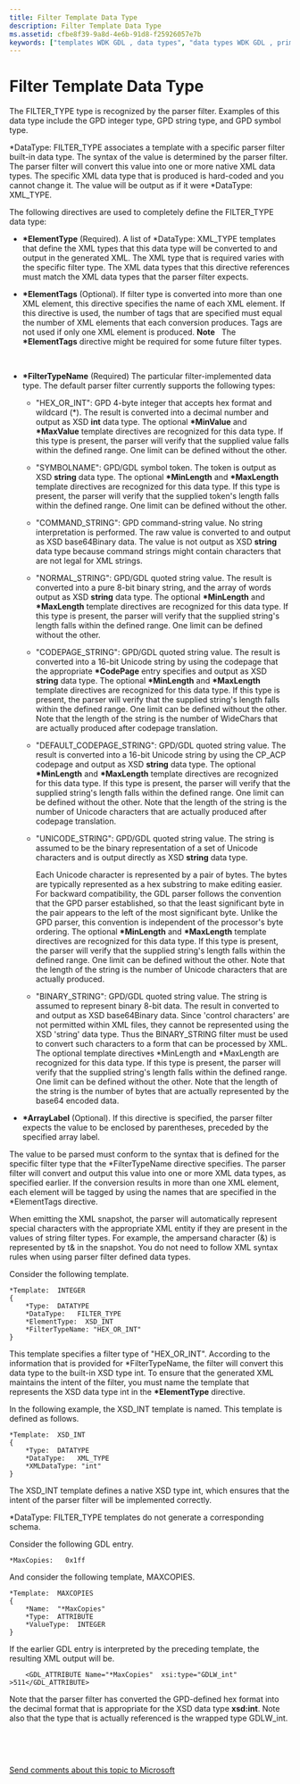 ```yaml
---
title: Filter Template Data Type
description: Filter Template Data Type
ms.assetid: cfbe8f39-9a8d-4e6b-91d8-f25926057e7b
keywords: ["templates WDK GDL , data types", "data types WDK GDL , primitive", "FILTER_TYPE data type WDK GDL", "ArrayLabel directive WDK GDL", "ElementType directive WDK GDL", "FilterTypeName directive WDK GDL", "ElementTags directive WDK GDL"]
---
```


# Filter Template Data Type


The FILTER\_TYPE type is recognized by the parser filter. Examples of this data type include the GPD integer type, GPD string type, and GPD symbol type.

\*DataType: FILTER\_TYPE associates a template with a specific parser filter built-in data type. The syntax of the value is determined by the parser filter. The parser filter will convert this value into one or more native XML data types. The specific XML data type that is produced is hard-coded and you cannot change it. The value will be output as if it were \*DataType: XML\_TYPE.

The following directives are used to completely define the FILTER\_TYPE data type:

-   **\*ElementType** (Required). A list of \*DataType: XML\_TYPE templates that define the XML types that this data type will be converted to and output in the generated XML. The XML type that is required varies with the specific filter type. The XML data types that this directive references must match the XML data types that the parser filter expects.

-   **\*ElementTags** (Optional). If filter type is converted into more than one XML element, this directive specifies the name of each XML element. If this directive is used, the number of tags that are specified must equal the number of XML elements that each conversion produces. Tags are not used if only one XML element is produced.
    **Note**   The **\*ElementTags** directive might be required for some future filter types.

     

-   **\*FilterTypeName** (Required) The particular filter-implemented data type. The default parser filter currently supports the following types:
    -   "HEX\_OR\_INT": GPD 4-byte integer that accepts hex format and wildcard (\*). The result is converted into a decimal number and output as XSD **int** data type. The optional **\*MinValue** and **\*MaxValue** template directives are recognized for this data type. If this type is present, the parser will verify that the supplied value falls within the defined range. One limit can be defined without the other.
    -   "SYMBOLNAME": GPD/GDL symbol token. The token is output as XSD **string** data type. The optional **\*MinLength** and **\*MaxLength** template directives are recognized for this data type. If this type is present, the parser will verify that the supplied token's length falls within the defined range. One limit can be defined without the other.
    -   "COMMAND\_STRING": GPD command-string value. No string interpretation is performed. The raw value is converted to and output as XSD base64Binary data. The value is not output as XSD **string** data type because command strings might contain characters that are not legal for XML strings.
    -   "NORMAL\_STRING": GPD/GDL quoted string value. The result is converted into a pure 8-bit binary string, and the array of words output as XSD **string** data type. The optional **\*MinLength** and **\*MaxLength** template directives are recognized for this data type. If this type is present, the parser will verify that the supplied string's length falls within the defined range. One limit can be defined without the other.
    -   "CODEPAGE\_STRING": GPD/GDL quoted string value. The result is converted into a 16-bit Unicode string by using the codepage that the appropriate **\*CodePage** entry specifies and output as XSD **string** data type. The optional **\*MinLength** and **\*MaxLength** template directives are recognized for this data type. If this type is present, the parser will verify that the supplied string's length falls within the defined range. One limit can be defined without the other. Note that the length of the string is the number of WideChars that are actually produced after codepage translation.
    -   "DEFAULT\_CODEPAGE\_STRING": GPD/GDL quoted string value. The result is converted into a 16-bit Unicode string by using the CP\_ACP codepage and output as XSD **string** data type. The optional **\*MinLength** and **\*MaxLength** template directives are recognized for this data type. If this type is present, the parser will verify that the supplied string's length falls within the defined range. One limit can be defined without the other. Note that the length of the string is the number of Unicode characters that are actually produced after codepage translation.
    -   "UNICODE\_STRING": GPD/GDL quoted string value. The string is assumed to be the binary representation of a set of Unicode characters and is output directly as XSD **string** data type.

        Each Unicode character is represented by a pair of bytes. The bytes are typically represented as a hex substring to make editing easier. For backward compatibility, the GDL parser follows the convention that the GPD parser established, so that the least significant byte in the pair appears to the left of the most significant byte. Unlike the GPD parser, this convention is independent of the processor's byte ordering. The optional **\*MinLength** and **\*MaxLength** template directives are recognized for this data type. If this type is present, the parser will verify that the supplied string's length falls within the defined range. One limit can be defined without the other. Note that the length of the string is the number of Unicode characters that are actually produced.

    -   "BINARY\_STRING": GPD/GDL quoted string value. The string is assumed to represent binary 8-bit data. The result in converted to and output as XSD base64Binary data. Since 'control characters' are not permitted within XML files, they cannot be represented using the XSD 'string' data type. Thus the BINARY\_STRING filter must be used to convert such characters to a form that can be processed by XML. The optional template directives \*MinLength and \*MaxLength are recognized for this data type. If this type is present, the parser will verify that the supplied string's length falls within the defined range. One limit can be defined without the other. Note that the length of the string is the number of bytes that are actually represented by the base64 encoded data.

-   **\*ArrayLabel** (Optional). If this directive is specified, the parser filter expects the value to be enclosed by parentheses, preceded by the specified array label.

The value to be parsed must conform to the syntax that is defined for the specific filter type that the \*FilterTypeName directive specifies. The parser filter will convert and output this value into one or more XML data types, as specified earlier. If the conversion results in more than one XML element, each element will be tagged by using the names that are specified in the \*ElementTags directive.

When emitting the XML snapshot, the parser will automatically represent special characters with the appropriate XML entity if they are present in the values of string filter types. For example, the ampersand character (&) is represented by t&amp; in the snapshot. You do not need to follow XML syntax rules when using parser filter defined data types.

Consider the following template.

```
*Template:  INTEGER
{
    *Type:  DATATYPE
    *DataType:   FILTER_TYPE
    *ElementType:  XSD_INT
    *FilterTypeName: "HEX_OR_INT"
}
```

This template specifies a filter type of "HEX\_OR\_INT". According to the information that is provided for \*FilterTypeName, the filter will convert this data type to the built-in XSD type int. To ensure that the generated XML maintains the intent of the filter, you must name the template that represents the XSD data type int in the **\*ElementType** directive.

In the following example, the XSD\_INT template is named. This template is defined as follows.

```
*Template:  XSD_INT
{
    *Type:  DATATYPE
    *DataType:   XML_TYPE
    *XMLDataType: "int"  
}
```

The XSD\_INT template defines a native XSD type int, which ensures that the intent of the parser filter will be implemented correctly.

\*DataType: FILTER\_TYPE templates do not generate a corresponding schema.

Consider the following GDL entry.

```
*MaxCopies:   0x1ff
```

And consider the following template, MAXCOPIES.

```
*Template:  MAXCOPIES
{
    *Name:  "*MaxCopies"
    *Type:  ATTRIBUTE
    *ValueType:  INTEGER
}
```

If the earlier GDL entry is interpreted by the preceding template, the resulting XML output will be.

```
    <GDL_ATTRIBUTE Name="*MaxCopies"  xsi:type="GDLW_int" >511</GDL_ATTRIBUTE> 
```

Note that the parser filter has converted the GPD-defined hex format into the decimal format that is appropriate for the XSD data type **xsd:int**. Note also that the type that is actually referenced is the wrapped type GDLW\_int.

 

 

[Send comments about this topic to Microsoft](mailto:wsddocfb@microsoft.com?subject=Documentation%20feedback%20%5Bprint\print%5D:%20Filter%20Template%20Data%20Type%20%20RELEASE:%20%283/29/2016%29&body=%0A%0APRIVACY%20STATEMENT%0A%0AWe%20use%20your%20feedback%20to%20improve%20the%20documentation.%20We%20don't%20use%20your%20email%20address%20for%20any%20other%20purpose,%20and%20we'll%20remove%20your%20email%20address%20from%20our%20system%20after%20the%20issue%20that%20you're%20reporting%20is%20fixed.%20While%20we're%20working%20to%20fix%20this%20issue,%20we%20might%20send%20you%20an%20email%20message%20to%20ask%20for%20more%20info.%20Later,%20we%20might%20also%20send%20you%20an%20email%20message%20to%20let%20you%20know%20that%20we've%20addressed%20your%20feedback.%0A%0AFor%20more%20info%20about%20Microsoft's%20privacy%20policy,%20see%20http://privacy.microsoft.com/default.aspx. "Send comments about this topic to Microsoft")




